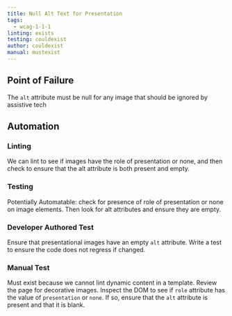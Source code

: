 ```yaml
---
title: Null Alt Text for Presentation
tags: 
  - wcag-1-1-1
linting: exists
testing: couldexist
author: couldexist
manual: mustexist
---
```

## Point of Failure
The `alt` attribute must be null for any image that should be ignored by assistive tech

## Automation

### Linting
We can lint to see if images have the role of presentation or none, and then check to ensure that the alt attribute is both present and empty.

### Testing
Potentially Automatable: check for presence of role of presentation or none on image elements. Then look for alt attributes and ensure they are empty. 

### Developer Authored Test
Ensure that presentational images have an empty `alt` attribute. Write a test to ensure the code does not regress if changed. 

### Manual Test
Must exist because we cannot lint dynamic content in a template. Review the page for decorative images. Inspect the DOM to see if `role` attribute has the value of `presentation` or `none`. If so, ensure that the `alt` attribute is present and that it is blank.